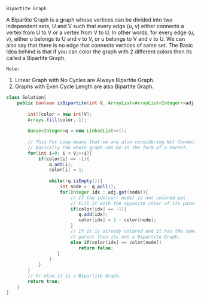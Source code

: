 `Bipartite Graph`

  A Bipartite Graph is a graph whose vertices can be divided into two independent sets, U and V such that every edge (u, v) either 
  connects a vertex from U to V or a vertex from V to U. In other words, for every edge (u, v), either u belongs to U and v to V, or u 
  belongs to V and v to U. We can also say that there is no edge that connects vertices of same set.
 The Basic Idea behind is that if you can color the graph with 2 different colors then its called a Bipartite Graph.

`Note:` 

1. Linear Graph with No Cycles are Always Bipartite Graph.
2. Graphs with Even Cycle Length are also Bipartite Graph.

```java
class Solution{
    public boolean isBipartite(int V, ArrayList<ArrayList<Integer>>adj) {
        
        int[]color = new int[V];
        Arrays.fill(color,-1);
        
        Queue<Integer>q = new LinkedList<>();
        
        // This For Loop means that we are also considering Not Connected Components.
        // Basically The whole graph can be in the form of a Forest.
        for(int i=0; i < V;++i){
            if(color[i] == -1){
                q.add(i);
                color[i] = 1;
                
                while(!q.isEmpty()){
                    int node =  q.poll();
                    for(Integer idx : adj.get(node)){
                        // If the idx(curr node) is not colored yet
                        // Fill it with the opposite color of its parent.
                        if(color[idx] == -1){
                           q.add(idx);
                           color[idx] = 1 - color[node];
                        }
                        // If it is already colored and it has the same color as its
                        // parent then its not a Bipartite Graph.
                        else if(color[idx] == color[node])
                           return false;
                   }
                }
            }
        }
        // Or else it is a Bipartite Graph.
        return true;
    }
}
```
